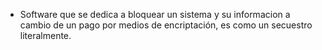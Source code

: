 - Software que se dedica a bloquear un sistema y su informacion a cambio de un pago por medios de encriptación, es como un secuestro literalmente.